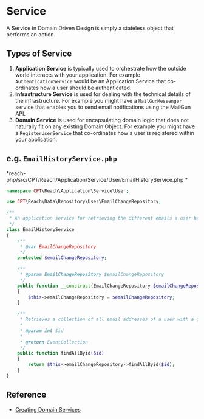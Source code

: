 # Service

A Service in Domain Driven Design is simply a stateless object that performs an action.

## Types of Service

1. **Application Service** is typically used to orchestrate how the outside world interacts with your application. For example ```AuthenticationService``` would be an Application Service that co-ordinates how a user should be authenticated.
1. **Infrastructure Service** is used for dealing with the technical details of the infrastructure. For example you might have a ```MailGunMessenger``` service that enables you to send email notifications using the MailGun API.
1. **Domain Service** is used for encapsulating domain logic that does not naturally fit on any existing Domain Object. For example you might have a ```RegisterUserService``` that co-ordinates how a user is registered within your application.

## e.g. ```EmailHistoryService.php```

*reach-php/src/CPT/Reach/Application/Service/User/EmailHistoryService.php
*
```php
namespace CPT\Reach\Application\Service\User;

use CPT\Reach\Data\Repository\User\EmailChangeRepository;

/**
 * An application service for retrieving the different emails a user has claimed.
 */
class EmailHistoryService
{
    /**
     * @var EmailChangeRepository
     */
    protected $emailChangeRepository;

    /**
     * @param EmailChangeRepository $emailChangeRepository
     */
    public function __construct(EmailChangeRepository $emailChangeRepository)
    {
        $this->emailChangeRepository = $emailChangeRepository;
    }

    /**
     * Retrieves a collection of all email addresses of a user with a given numeric id.
     *
     * @param int $id
     *
     * @return EventCollection
     */
    public function findAllByid($id)
    {
        return $this->emailChangeRepository->findAllByid($id);
    }
}
```


## Reference

* [Creating Domain Services](http://culttt.com/2014/09/29/creating-domain-services/)
